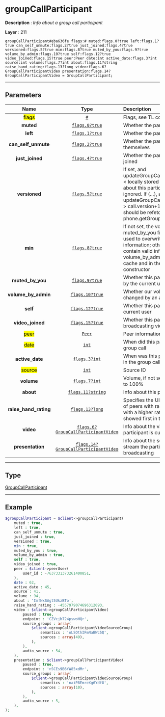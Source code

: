 # groupCallParticipant

**Description** : *Info about a group call participant*

**Layer** : 211

```tl
groupCallParticipant#eba636fe flags:# muted:flags.0?true left:flags.1?true can_self_unmute:flags.2?true just_joined:flags.4?true versioned:flags.5?true min:flags.8?true muted_by_you:flags.9?true volume_by_admin:flags.10?true self:flags.12?true video_joined:flags.15?true peer:Peer date:int active_date:flags.3?int source:int volume:flags.7?int about:flags.11?string raise_hand_rating:flags.13?long video:flags.6?GroupCallParticipantVideo presentation:flags.14?GroupCallParticipantVideo = GroupCallParticipant;
```

---

## Parameters

| Name | Type | Description |
| :---: | :---: | :--- |
| <mark>flags</mark> | [`#`](type/#) | Flags, see TL conditional fields |
| **muted** | [`flags.0?true`](type/true) | Whether the participant is muted |
| **left** | [`flags.1?true`](type/true) | Whether the participant has left |
| **can_self_unmute** | [`flags.2?true`](type/true) | Whether the participant can unmute themselves |
| **just_joined** | [`flags.4?true`](type/true) | Whether the participant has just joined |
| **versioned** | [`flags.5?true`](type/true) | If set, and updateGroupCallParticipants.version < locally stored call.version, info about this participant should be ignored. If (...), and updateGroupCallParticipants.version > call.version+1, the participant list should be refetched using phone.getGroupParticipants |
| **min** | [`flags.8?true`](type/true) | If not set, the volume and muted_by_you fields can be safely used to overwrite locally cached information; otherwise, volume will contain valid information only if volume_by_admin is set both in the cache and in the received constructor |
| **muted_by_you** | [`flags.9?true`](type/true) | Whether this participant was muted by the current user |
| **volume_by_admin** | [`flags.10?true`](type/true) | Whether our volume can only changed by an admin |
| **self** | [`flags.12?true`](type/true) | Whether this participant is the current user |
| **video_joined** | [`flags.15?true`](type/true) | Whether this participant is currently broadcasting video |
| <mark>peer</mark> | [`Peer`](type/Peer) | Peer information |
| <mark>date</mark> | [`int`](type/int) | When did this participant join the group call |
| **active_date** | [`flags.3?int`](type/int) | When was this participant last active in the group call |
| <mark>source</mark> | [`int`](type/int) | Source ID |
| **volume** | [`flags.7?int`](type/int) | Volume, if not set the volume is set to 100% |
| **about** | [`flags.11?string`](type/string) | Info about this participant |
| **raise_hand_rating** | [`flags.13?long`](type/long) | Specifies the UI visualization order of peers with raised hands: peers with a higher rating should be showed first in the list |
| **video** | [`flags.6?GroupCallParticipantVideo`](type/GroupCallParticipantVideo) | Info about the video stream the participant is currently broadcasting |
| **presentation** | [`flags.14?GroupCallParticipantVideo`](type/GroupCallParticipantVideo) | Info about the screen sharing stream the participant is currently broadcasting |

---

## Type

[GroupCallParticipant](type/GroupCallParticipant)

---

## Example

```php
$groupCallParticipant = $client->groupCallParticipant(
	muted : true,
	left : true,
	can_self_unmute : true,
	just_joined : true,
	versioned : true,
	min : true,
	muted_by_you : true,
	volume_by_admin : true,
	self : true,
	video_joined : true,
	peer : $client->peerUser(
		user_id : -7637331373261400851,
	),
	date : 62,
	active_date : 45,
	source : 41,
	volume : 94,
	about : 'ImfNxSAgt5UkzBTo',
	raise_hand_rating : -4557979074696312093,
	video : $client->groupCallParticipantVideo(
		paused : true,
		endpoint : 'CZVcjh724pswoHQr',
		source_groups : array(
			$client->groupCallParticipantVideoSourceGroup(
				semantics : 'oLSOthIFmNaBWc5Q',
				sources : array(49),
			),
		),
		audio_source : 54,
	),
	presentation : $client->groupCallParticipantVideo(
		paused : true,
		endpoint : 'nSCEs9B6YW85xdMr',
		source_groups : array(
			$client->groupCallParticipantVideoSourceGroup(
				semantics : 'naiP8EmreXg6YdfO',
				sources : array(10),
			),
		),
		audio_source : 5,
	),
);
```